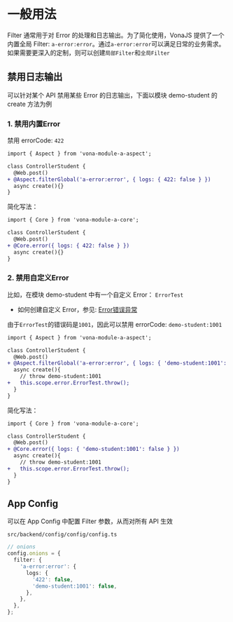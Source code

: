 # 一般用法

Filter 通常用于对 Error 的处理和日志输出。为了简化使用，VonaJS 提供了一个内置全局 Filter: `a-error:error`。通过`a-error:error`可以满足日常的业务需求。如果需要更深入的定制，则可以创建`局部Filter`和`全局Filter`

## 禁用日志输出

可以针对某个 API 禁用某些 Error 的日志输出，下面以模块 demo-student 的 create 方法为例

### 1. 禁用内置Error

禁用 errorCode: `422`

``` diff
import { Aspect } from 'vona-module-a-aspect';

class ControllerStudent {
  @Web.post()
+ @Aspect.filterGlobal('a-error:error', { logs: { 422: false } })
  async create(){}
}
```

简化写法：

``` diff
import { Core } from 'vona-module-a-core';

class ControllerStudent {
  @Web.post()
+ @Core.error({ logs: { 422: false } })
  async create(){}
}
```

### 2. 禁用自定义Error

比如，在模块 demo-student 中有一个自定义 Error： `ErrorTest`

- 如何创建自定义 Error，参见: [Error错误异常](../../essentials/scope/error.md)

由于`ErrorTest`的错误码是`1001`，因此可以禁用 errorCode: `demo-student:1001`

``` diff
import { Aspect } from 'vona-module-a-aspect';

class ControllerStudent {
  @Web.post()
+ @Aspect.filterGlobal('a-error:error', { logs: { 'demo-student:1001': false } })
  async create(){
    // throw demo-student:1001
+   this.scope.error.ErrorTest.throw();
  }
}
```

简化写法：

``` diff
import { Core } from 'vona-module-a-core';

class ControllerStudent {
  @Web.post()
+ @Core.error({ logs: { 'demo-student:1001': false } })
  async create(){
    // throw demo-student:1001
+   this.scope.error.ErrorTest.throw();
  }
}
```

## App Config

可以在 App Config 中配置 Filter 参数，从而对所有 API 生效

`src/backend/config/config/config.ts`

``` typescript
// onions
config.onions = {
  filter: {
    'a-error:error': {
      logs: {
        '422': false,
        'demo-student:1001': false,
      },
    },
  },
};
```
